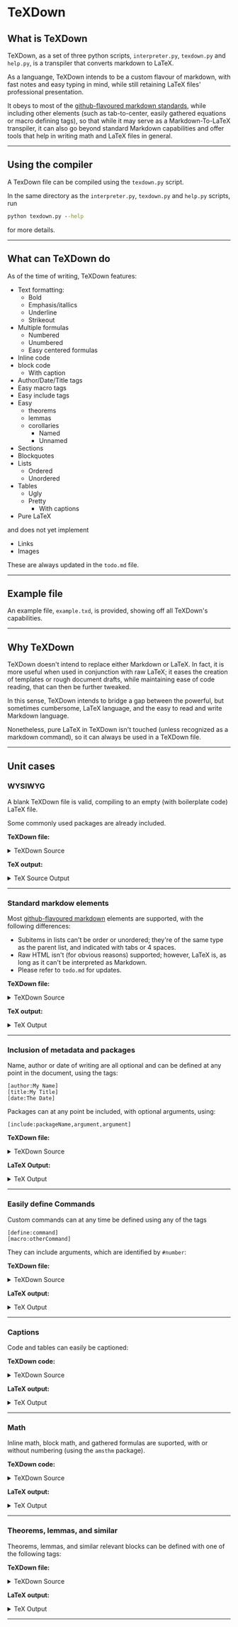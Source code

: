 # TeXDown

## What is TeXDown

TeXDown, as a set of three python scripts, `interpreter.py`, `texdown.py` and `help.py`,
is a transpiler that converts markdown to LaTeX.

As a languange, TeXDown intends to be a custom flavour of markdown, with fast notes
and easy typing in mind, while still retaining LaTeX files' professional presentation.

It obeys to most of the [github-flavoured markdown standards][1],
while including other elements
(such as tab-to-center, easily gathered equations or macro defining tags), so that while it
may serve as a Markdown-To-LaTeX transpiler, it can also go beyond standard Markdown
capabilities and offer tools that help in writing math and LaTeX files in general.

---

## Using the compiler

A TexDown file can be compiled using the `texdown.py` script.

In the same directory as the `interpreter.py`, `texdown.py` and `help.py` scripts, run

```cmd
python texdown.py --help
```

for more details.

---

## What can TeXDown do

As of the time of writing, TeXDown features:

+ Text formatting:
  + Bold
  + Emphasis/itallics
  + Underline
  + Strikeout
+ Multiple formulas
  + Numbered
  + Unumbered
  + Easy centered formulas
+ Inline code
+ block code
  + With caption
+ Author/Date/Title tags
+ Easy macro tags
+ Easy include tags
+ Easy
  + theorems
  + lemmas
  + corollaries
    + Named
    + Unnamed
+ Sections
+ Blockquotes
+ Lists
  + Ordered
  + Unordered
+ Tables
  + Ugly
  + Pretty
    + With captions
+ Pure LaTeX

and does not yet implement

+ Links
+ Images

These are always updated in the `todo.md` file.

---

## Example file

An example file, `example.txd`, is provided, showing off all TeXDown's capabilities.

---

## Why TeXDown

TeXDown doesn't intend to replace either Markdown or LaTeX. In fact, it is more useful
when used in conjunction with raw LaTeX; it eases the creation of templates or rough
document drafts, while maintaining ease of code reading, that can then be
further tweaked.

In this sense, TeXDown intends to bridge a gap between the powerful, but sometimes
cumbersome, LaTeX language, and the easy to read and write Markdown language.

Nonetheless, pure LaTeX in TeXDown isn't touched (unless recognized as a markdown
command), so it can always be used in a TeXDown file.

---

## Unit cases

### WYSIWYG

A blank TeXDown file is valid, compiling to an empty (with boilerplate code)
LaTeX file.

Some commonly used packages are already included.

**TeXDown file:**

<details>
<summary>TeXDown Source</summary>

```markdown

```

</details>

**TeX output:**
<details>
<summary>TeX Source Output</summary>

```tex
% Start of header.
\documentclass{article}
\usepackage{amssymb}
\usepackage{url}
\usepackage[utf8]{inputenc}
\usepackage[fleqn]{amsmath}
\usepackage{amsthm}
% End of header
% Start of body.

\begin{document}


\end{document}
% End of body.
```

</details>

---

### Standard markdow elements

Most [github-flavoured markdown][1] elements are supported, with the following differences:

+ Subitems in lists can't be order or unordered; they're of the same type
  as the parent list, and indicated with tabs or 4 spaces.
+ Raw HTML isn't (for obvious reasons) supported; however, LaTeX is, as long
  as it can't be interpreted as Markdown.
+ Please refer to `todo.md` for updates.

**TeXDown file:**

<details>
<summary>TeXDown Source</summary>

```markdown
# This is a section

## This is a subsection

### Subsubsection

#### Paragraph

##### Subparagraph

This is text,
and this is still the same paragraph.

** BOLD **

// italics (same as emphasis) // or *emphasis*

__underline__

** Some //really// __nested__ and I mean __//nested//__ formats. **

~~~strikeout~~~

~~strikeout w/ 2 tildes~~

`Some inline code?`

    ```python
    # SHOULD BE A COMMENT
    print 'This is some code'
    ```

Horizontal ruler:

---

or

***

. An
. Unordered
. List
    with
    sub
    items
        and
        sub
        items

1. A
2. Really
    Sexy
3. Ordered
4. List

| Tables        | Are           | Cool  |
| ------------- |:-------------:| -----:|
| col 3 is      | right-aligned | \$1600 |
| col 2 is      | centered      |   \$12 |
| zebra stripes | are neat      |    \$1 |

~~Markdown~~ TeXDown | Less | Pretty
:--- | --- | ---
*Still* | `renders` | **nicely**
 1 | 2 | 3

Blockquotes are also supported:
> Here is a quote,
> made using TeXDown.
```

</details>

**TeX output:**

<details>
<summary>TeX Output</summary>

```tex
% Start of header.
\documentclass{article}
\usepackage{url}
\usepackage[utf8]{inputenc}
\usepackage{amssymb}
\usepackage[normalem]{ulem}
\usepackage{listings}
\usepackage{csquotes}
\usepackage[fleqn]{amsmath}
\usepackage{amsthm}
% End of header
% Start of body.

\begin{document}

\section{This is a section}

\subsection{This is a subsection}

\subsubsection{Subsubsection}

\paragraph{Paragraph}

\subparagraph{Subparagraph}

This is text,
and this is still the same paragraph.

\textbf{BOLD}

\emph{emphasis} or \emph{italics (same as emphasis)}

\underline{underline}

\textbf{Some \emph{really} \underline{nested} and I mean \underline{\emph{nested}} formats.}

\sout{strikeout}

\sout{strikeout w/ 2}

\lstinline[columns=fixed]$Some inline code?$

\begin{lstlisting}[language=python,]
# SHOULD BE A COMMENT
print 'This is some code'
\end{lstlisting}

Horizontal ruler:

\rule{\textwidth}{0.4pt}

or

\rule{\textwidth}{0.4pt}

\begin{itemize}
\item An
\item Unordered
\item List
\begin{itemize}
\item with
\item sub
\item items
\item and
\begin{itemize}
\item sub
\item items
\end{itemize}
\end{itemize}
\end{itemize}
\begin{enumerate}
\item A
\item Really
\begin{enumerate}
\item Sexy
\end{enumerate}
\item Ordered
\item List
\end{enumerate}

\begin{table}[h!tpb]
\begingroup
\setlength{\tabcolsep}{10pt}
\renewcommand{\arraystretch}{1.5}
\begin{tabular}{ |l|c|r|l| }
\hline
Tables & Are & Cool \\ \hline \hline
col 3 is & right-aligned & \$1600 \\ \hline
col 2 is & centered & \$12 \\ \hline
zebra stripes & are neat & \$1 \\ \hline
\end{tabular}
\label{table1}
\endgroup
\end{table}

\begin{table}[h!tpb]
\begingroup
\setlength{\tabcolsep}{10pt}
\renewcommand{\arraystretch}{1.5}
\begin{tabular}{ |l|l|l| }
\hline
\sout{Markdown} TeXDown & Less & Pretty \\ \hline \hline
\emph{Still} & \lstinline[columns=fixed]$renders$ & \textbf{nicely} \\ \hline
1 & 2 & 3 \\ \hline
\end{tabular}
\label{table2}
\endgroup
\end{table}

Blockquotes are also supported:
\begin{displayquote}
Here is a quote,

made using TeXDown.
\end{displayquote}

\end{document}
% End of body.
```

</details>

---

### Inclusion of metadata and packages

Name, author or date of writing are all optional and can be defined at
any point in the document, using the tags:

```texdown
[author:My Name]
[title:My Title]
[date:The Date]
```

Packages can at any point be included, with optional arguments, using:

```texdown
[include:packageName,argument,argument]
```

**TeXDown file:**

<details>
<summary>TeXDown Source</summary>

```tex
Content.

[title:TeXDown Tests]
[author:Miguel Murça]
% Date is suppressed, but does not cause error!

More content.

[include:library, argument]
```

</details>

**LaTeX Output:**

<details>
<summary>TeX Output</summary>

```tex
% Start of header.
\documentclass{article}
\usepackage{url}
\usepackage[utf8]{inputenc}
\usepackage{amssymb}
\usepackage[argument]{library}
\usepackage[fleqn]{amsmath}
\usepackage{amsthm}

\title{TeXDown Tests}
\author{Miguel Murça}
\date{}
% End of header
% Start of body.

\begin{document}

\maketitle
Content.

% Date is suppressed, but does not cause error!

More content.
\end{document}
% End of body.
```

</details>

---

### Easily define Commands

Custom commands can at any time be defined using any of the tags

```texdown
[define:command]
[macro:otherCommand]
```

They can include arguments, which are identified by `#number`:

**TeXDown file:**

<details>
<summary>TeXDown Source</summary>

```texdown
[define:myMacro,\LaTeX{} expanded content]

\myMacro

[define:macroWithArg, my name is #1]

\macroWithArg{TeXDown}
```

</details>

**LaTeX output:**

<details>
<summary>TeX Output</summary>

```tex
% Start of header.
\documentclass{article}
\usepackage{amssymb}
\usepackage{url}
\usepackage[utf8]{inputenc}
\usepackage[fleqn]{amsmath}
\usepackage{amsthm}

\newcommand{\myMacro}[0]{\LaTeX{} expanded content}
\newcommand{\macroWithArg}[1]{my name is #1}
% End of header
% Start of body.

\begin{document}

\myMacro

\vspace{5mm}

\macroWithArg{TeXDown}
\end{document}
% End of body.
```

</details>

---

### Captions

Code and tables can easily be captioned:

**TeXDown code:**

<details>
<summary>TeXDown Source</summary>

```markdown
| Tables        | Are           | Cool  |
| ------------- |:-------------:| -----:|
| col 3 is      | right-aligned | \$1600 |
| col 2 is      | centered      |   \$12 |
| zebra stripes | are neat      |    \$1 |
    Table caption

```python

myStr = 'example'
def longExample:
    foo = input()
    bar = raw_input()

    for i in range(1,input()):
        pass
    # Long

```Code caption

```

</details>

**LaTeX output:**


<details>
<summary>TeX Output</summary>

```tex
% Start of header.
\documentclass{article}
\usepackage{url}
\usepackage[utf8]{inputenc}
\usepackage{amssymb}
\usepackage{listings}
\usepackage[fleqn]{amsmath}
\usepackage{amsthm}
% End of header
% Start of body.

\begin{document}

\begin{table}[h!tpb]
\begingroup
\setlength{\tabcolsep}{10pt}
\renewcommand{\arraystretch}{1.5}
\begin{tabular}{ |l|c|r|l| }
\hline
Tables & Are & Cool \\ \hline \hline
col 3 is & right-aligned & \$1600 \\ \hline
col 2 is & centered & \$12 \\ \hline
zebra stripes & are neat & \$1 \\ \hline
\end{tabular}
\label{table1}
\caption{Table caption}
\endgroup
\end{table}

\vspace{5mm}

\begin{lstlisting}[language=python,caption=Code caption]
myStr = 'example'
def longExample:
    foo = input()
    bar = raw_input()

    for i in range(1,input()):
        pass
    # Long
\end{lstlisting}
\end{document}
% End of body.
```

</details>

---

### Math

Inline math, block math, and gathered formulas are suported,
with or without numbering (using the `amsthm` package).

**TeXDown code:**

<details>
<summary>TeXDown Source</summary>

```markdown

Inline math:

$\sqrt{a^2 + b^2} = c$

Block math:

$$ \nabla^2 \psi = \frac{1}{v^2} \frac{\partial^2 \psi}{\partial t^2} $$

Multiple lines (numbered):

$$$
(x-1)^2 + y^2 = 1

x^2 - 2x + 1 + y^2 = 1

x^2 - 2x + y^2 = 0

r^2 - 2r \cos \theta = 0

r = 0 \lor r = 2 \cos \theta
$$$

Multiple lines (unnumbered):

$$$*
x^2 + (y-1)^2 = 1

x^2 + y^2 -2y = 0

r^2 - 2r \sin \theta = 0

r = 0 \lor r = 2 \sin \theta
$$$

```

</details>

**LaTeX output:**


<details>
<summary>TeX Output</summary>

```tex

% Start of header.
\documentclass{article}
\usepackage[utf8]{inputenc}
\usepackage{url}
\usepackage[T1]{fontenc}
\usepackage{amssymb}
\usepackage[fleqn]{amsmath}
\usepackage{amsthm}
% End of header
% Start of body.

\begin{document}

Inline math:

$\sqrt{a^2 + b^2} = c$

Block math:

$$ \nabla^2 \psi = \frac{1}{v^2} \frac{\partial^2 \psi}{\partial t^2} $$

Multiple lines (numbered):

\begin{gather}
(x-1)^2 + y^2 = 1\\
x^2 - 2x + 1 + y^2 = 1\\
x^2 - 2x + y^2 = 0\\
r^2 - 2r \cos \theta = 0\\
r = 0 \lor r = 2 \cos \theta
\end{gather}

Multiple lines (unnumbered):

\begin{gather*}
x^2 + (y-1)^2 = 1\\
x^2 + y^2 -2y = 0\\
r^2 - 2r \sin \theta = 0\\
r = 0 \lor r = 2 \sin \theta
\end{gather*}
\end{document}
% End of body.

```

</details>

---

### Theorems, lemmas, and similar

Theorems, lemmas, and similar relevant blocks can be defined
with one of the following tags:

**TeXDown file:**

<details>
<summary>TeXDown Source</summary>

```texdown

[Theorem]
    Unnamed theorem.

[theorem:Name]
    A named theorem

[Lemma]
    A lemma

For example:

[theorem:Pythagorean Theorem]
    A rectangle triangle of sides $a$, $b$ and $c$ must be
    such that $a^2 + b^2 = c^2$

```

</details>

**LaTeX output:**

<details>
<summary>TeX Output</summary>

```tex
% Start of header.
\documentclass{article}
\usepackage[utf8]{inputenc}
\usepackage{url}
\usepackage[T1]{fontenc}
\usepackage{amssymb}
\usepackage[fleqn]{amsmath}
\usepackage{amsthm}

\newtheorem{theorem0}{Theorem}
\newtheorem*{theorem1}{Name}
\newtheorem{theorem2}{Lemma}
\newtheorem*{theorem3}{Pythagorean Theorem}
% End of header
% Start of body.

\begin{document}

\begin{theorem0}
    Unnamed theorem.
\end{theorem0}

\begin{theorem1}
    A named theorem
\end{theorem1}

\begin{theorem2}
    A lemma
\end{theorem2}

For example:

\begin{theorem3}
    A rectangle triangle of sides $a$, $b$ and $c$ must be
    such that $a^2 + b^2 = c^2$
\end{theorem3}

\end{document}
% End of body.

```

</details>

---


[1]: https://github.com/adam-p/markdown-here/wiki/Markdown-Cheatsheet